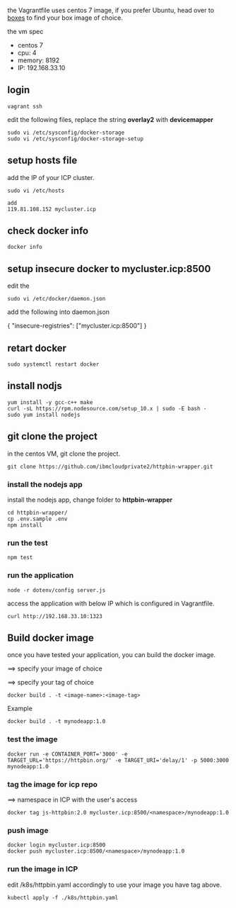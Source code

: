 
the Vagrantfile uses centos 7 image, if you prefer Ubuntu, head over to [boxes](https://app.vagrantup.com/boxes/search) to find your box image of choice.

the vm spec
- centos 7
- cpu: 4
- memory: 8192 
- IP: 192.168.33.10

## login

```
vagrant ssh
```

edit the following files, replace the string **overlay2** with **devicemapper**

```
sudo vi /etc/sysconfig/docker-storage
sudo vi /etc/sysconfig/docker-storage-setup
```

## setup hosts file

add the IP of your ICP cluster.

```
sudo vi /etc/hosts

add
119.81.108.152 mycluster.icp
```

## check docker info

```
docker info
```

## setup insecure docker to mycluster.icp:8500

edit the 
```
sudo vi /etc/docker/daemon.json 
```

add the following into daemon.json

{ "insecure-registries": ["mycluster.icp:8500"] }

## retart docker

```
sudo systemctl restart docker
```

## install nodjs

```
yum install -y gcc-c++ make
curl -sL https://rpm.nodesource.com/setup_10.x | sudo -E bash -
sudo yum install nodejs
```

## git clone the project

in the centos VM, git clone the project.

```
git clone https://github.com/ibmcloudprivate2/httpbin-wrapper.git
```

### install the nodejs app

install the nodejs app, change folder to **httpbin-wrapper**
```
cd httpbin-wrapper/
cp .env.sample .env
npm install
```

### run the test

```
npm test
```

### run the application

```
node -r dotenv/config server.js
```

access the application with below IP which is configured in Vagrantfile.

```
curl http://192.168.33.10:1323
```


## Build docker image

once you have tested your application, you can build the docker image.

<image-name> ==> specify your image of choice

<image-tag> ==> specify your tag of choice


```
docker build . -t <image-name>:<image-tag>
```

Example
```
docker build . -t mynodeapp:1.0
```

### test the image

```
docker run -e CONTAINER_PORT='3000' -e TARGET_URL='https://httpbin.org/' -e TARGET_URI='delay/1' -p 5000:3000 mynodeapp:1.0 
```

### tag the image for icp repo

<namespace> ==> namespace in ICP with the user's access 

```
docker tag js-httpbin:2.0 mycluster.icp:8500/<namespace>/mynodeapp:1.0
```

### push image

```
docker login mycluster.icp:8500
docker push mycluster.icp:8500/<namespace>/mynodeapp:1.0
```

### run the image in ICP

edit /k8s/httpbin.yaml accordingly to use your image you have tag above.

```
kubectl apply -f ./k8s/httpbin.yaml
```

